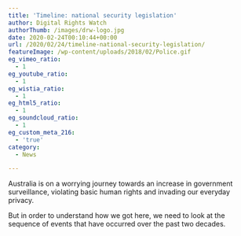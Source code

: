 ```yaml
---
title: 'Timeline: national security legislation'
author: Digital Rights Watch
authorThumb: /images/drw-logo.jpg
date: 2020-02-24T00:10:44+00:00
url: /2020/02/24/timeline-national-security-legislation/
featureImage: /wp-content/uploads/2018/02/Police.gif
eg_vimeo_ratio:
  - 1
eg_youtube_ratio:
  - 1
eg_wistia_ratio:
  - 1
eg_html5_ratio:
  - 1
eg_soundcloud_ratio:
  - 1
eg_custom_meta_216:
  - 'true'
category:
  - News

---
```

Australia is on a worrying journey towards an increase in government surveillance, violating basic human rights and invading our everyday privacy.

But in order to understand how we got here, we need to look at the sequence of events that have occurred over the past two decades.
